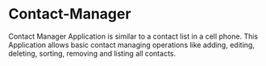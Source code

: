 # Contact-Manager
Contact Manager Application is similar to a contact list in a cell phone. This Application allows basic contact managing operations like adding, editing, deleting, sorting, removing and listing all contacts.
